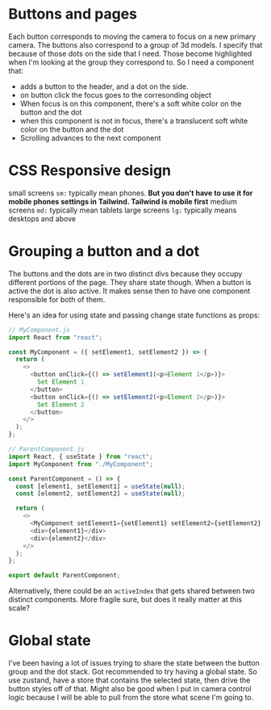 # Buttons and pages
Each button corresponds to moving the camera to focus on a new primary camera.
The buttons also correspond to a group of 3d models. I specify that because of those dots on the side that I need. Those become highlighted when I'm looking at the group they correspond to. So I need a component that:
- adds a button to the header, and a dot on the side. 
- on button click the focus goes to the corresonding object
- When focus is on this component, there's a soft white color on the button and the dot
- when this component is not in focus, there's a translucent soft white color on the button and the dot 
- Scrolling advances to the next component

# CSS Responsive design
small screens `sm:` typically mean phones. **But you don't have to use it for mobile phones settings in Tailwind. Tailwind is mobile first**
medium screens `md:` typically mean tablets
large screens `lg:` typically means desktops and above

# Grouping a button and a dot
The buttons and the dots are in two distinct divs because they occupy different portions of the page. They share state though. When a button is active the dot is also active. It makes sense then to have one component responsible for both of them.

Here's an idea for using state and passing change state functions as props:
```js
// MyComponent.js
import React from "react";

const MyComponent = ({ setElement1, setElement2 }) => {
  return (
    <>
      <button onClick={() => setElement1(<p>Element 1</p>)}>
        Set Element 1
      </button>
      <button onClick={() => setElement2(<p>Element 2</p>)}>
        Set Element 2
      </button>
    </>
  );
};

// ParentComponent.js
import React, { useState } from "react";
import MyComponent from "./MyComponent";

const ParentComponent = () => {
  const [element1, setElement1] = useState(null);
  const [element2, setElement2] = useState(null);

  return (
    <>
      <MyComponent setElement1={setElement1} setElement2={setElement2} />
      <div>{element1}</div>
      <div>{element2}</div>
    </>
  );
};

export default ParentComponent;
```

Alternatively, there could be an `activeIndex` that gets shared between two distinct components. More fragile sure, but does it really matter at this scale?

# Global state
I've been having a lot of issues trying to share the state between the button group and the dot stack. Got recommended to try having a global state. So use zustand, have a store that contains the selected state, then drive the button styles off of that. Might also be good when I put in camera control logic because I will be able to pull from the store what scene I'm going to.